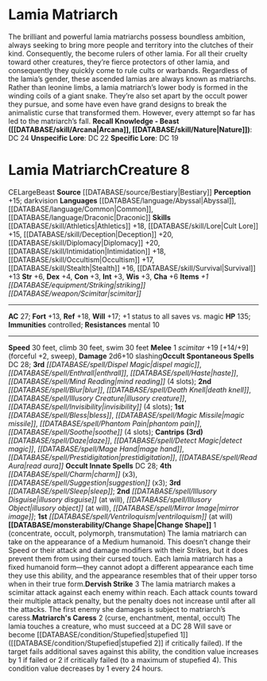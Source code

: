 ﻿---
ac: '27'
alignment: CE
all_resistance: null
burrow_speed: null
charisma: '+6'
climb_speed: '30'
constitution: '+3'
creature_ability:
- Change Shape
- Dervish Strike
- Matriarch's Caress
creature_family: '[[DATABASE/monsterfamily/Lamia|Lamia]]'
dexterity: '+4'
element: null
fly_speed: null
fortitude: '+13'
hardness: null
hp: '135'
id: '278'
immunity:
- controlled
intelligence: '+3'
land_speed: '30'
language:
- '[[DATABASE/language/Abyssal|Abyssal]]'
- '[[DATABASE/language/Common|Common]]'
- '[[DATABASE/language/Draconic|Draconic]]'
level: '8'
max_speed: '30'
name: Lamia Matriarch
perception: '+15'
rarity: Common
reflex: '+18'
resistance:
- mental 10
rus_type_level: null
school: null
sense:
- darkvision
size: Large
skill:
- '[[DATABASE/skill/Athletics|Athletics]] +18'
- '[[DATABASE/skill/Lore|CultLore]] +15'
- '[[DATABASE/skill/Deception|Deception]] +20'
- '[[DATABASE/skill/Diplomacy|Diplomacy]] +20'
- '[[DATABASE/skill/Intimidation|Intimidation]] +18'
- '[[DATABASE/skill/Occultism|Occultism]] +17'
- '[[DATABASE/skill/Stealth|Stealth]] +16'
- '[[DATABASE/skill/Survival|Survival]] +13'
source: '[[DATABASE/source/Bestiary|Bestiary]]'
speed:
- 30 feet
- climb 30 feet
- swim 30 feet
spell:
- '[[DATABASE/spell/Bless|Bless]]'
- '[[DATABASE/spell/Blur|Blur]]'
- '[[DATABASE/spell/Charm|Charm]]'
- '[[DATABASE/spell/Daze|Daze]]'
- '[[DATABASE/spell/Death Knell|Death Knell]]'
- '[[DATABASE/spell/Detect Magic|DetectMagic]]'
- '[[DATABASE/spell/Dispel Magic|Dispel Magic]]'
- '[[DATABASE/spell/Enthrall|Enthrall]]'
- '[[DATABASE/spell/Haste|Haste]]'
- '[[DATABASE/spell/Illusory Creature|Illusory Creature]]'
- '[[DATABASE/spell/Illusory Disguise|Illusory Disguise]]'
- '[[DATABASE/spell/Illusory Object|Illusory Object]]'
- '[[DATABASE/spell/Invisibility|Invisibility]]'
- '[[DATABASE/spell/Mage Hand|Mage Hand]]'
- '[[DATABASE/spell/Magic Missile|Magic Missile]]'
- '[[DATABASE/spell/Mind Reading|Mind Reading]]'
- '[[DATABASE/spell/Mirror Image|Mirror Image]]'
- '[[DATABASE/spell/Phantom Pain|Phantom Pain]]'
- '[[DATABASE/spell/Prestidigitation|Prestidigitation]]'
- '[[DATABASE/spell/Read Aura|Read Aura]]'
- '[[DATABASE/spell/Sleep|Sleep]]'
- '[[DATABASE/spell/Soothe|Soothe]]'
- '[[DATABASE/spell/Suggestion|Suggestion]]'
- '[[DATABASE/spell/Ventriloquism|Ventriloquism]]'
strength: '+6'
strength_req: '6'
strongest_save:
- Reflex
swim_speed: '30'
trait:
- '[[DATABASE/trait/Beast|Beast]]'
type: Creature
vision: Darkvision
weakest_save:
- Fortitude
weakness: null
will: '+17'
wisdom: '+3'

---
# Lamia Matriarch

The brilliant and powerful lamia matriarchs possess boundless ambition, always seeking to bring more people and territory into the clutches of their kind. Consequently, the become rulers of other lamia. For all their cruelty toward other creatures, they’re fierce protectors of other lamia, and consequently they quickly come to rule cults or warbands. Regardless of the lamia’s gender, these ascended lamias are always known as matriarchs. Rather than leonine limbs, a lamia matriarch’s lower body is formed in the winding coils of a giant snake. They’re also set apart by the occult power they pursue, and some have even have grand designs to break the animalistic curse that transformed them. However, every attempt so far has led to the matriarch’s fall.
**Recall Knowledge - Beast ([[DATABASE/skill/Arcana|Arcana]], [[DATABASE/skill/Nature|Nature]])**: DC 24
**Unspecific Lore**: DC 22
**Specific Lore**: DC 19

# Lamia Matriarch<span class="item-type">Creature 8</span>

<span class="trait-alignment item-trait">CE</span><span class="trait-size item-trait">Large</span><span class="item-trait">Beast</span>
**Source** [[DATABASE/source/Bestiary|Bestiary]]
**Perception** +15; darkvision
**Languages** [[DATABASE/language/Abyssal|Abyssal]], [[DATABASE/language/Common|Common]], [[DATABASE/language/Draconic|Draconic]]
**Skills** [[DATABASE/skill/Athletics|Athletics]] +18, [[DATABASE/skill/Lore|Cult Lore]] +15, [[DATABASE/skill/Deception|Deception]] +20, [[DATABASE/skill/Diplomacy|Diplomacy]] +20, [[DATABASE/skill/Intimidation|Intimidation]] +18, [[DATABASE/skill/Occultism|Occultism]] +17, [[DATABASE/skill/Stealth|Stealth]] +16, [[DATABASE/skill/Survival|Survival]] +13
**Str** +6, **Dex** +4, **Con** +3, **Int** +3, **Wis** +3, **Cha** +6
**Items** _+1 [[DATABASE/equipment/Striking|striking]] [[DATABASE/weapon/Scimitar|scimitar]]_

---
**AC** 27; **Fort** +13, **Ref** +18, **Will** +17; +1 status to all saves vs. magic
**HP** 135; **Immunities** controlled; **Resistances** mental 10

---
**Speed** 30 feet, climb 30 feet, swim 30 feet
<span class="in-box-ability">**Melee** <span class="action-icon">1</span> _scimitar_ +19 [+14/+9] (forceful +2, sweep), **Damage** 2d6+10 slashing</span>**Occult Spontaneous Spells** DC 28; **3rd** _[[DATABASE/spell/Dispel Magic|dispel magic]]_, _[[DATABASE/spell/Enthrall|enthrall]]_, _[[DATABASE/spell/Haste|haste]]_, _[[DATABASE/spell/Mind Reading|mind reading]]_ (4 slots); **2nd** _[[DATABASE/spell/Blur|blur]]_, _[[DATABASE/spell/Death Knell|death knell]]_, _[[DATABASE/spell/Illusory Creature|illusory creature]]_, _[[DATABASE/spell/Invisibility|invisibility]]_ (4 slots); **1st** _[[DATABASE/spell/Bless|bless]]_, _[[DATABASE/spell/Magic Missile|magic missile]]_, _[[DATABASE/spell/Phantom Pain|phantom pain]]_, _[[DATABASE/spell/Soothe|soothe]]_ (4 slots); **Cantrips** **(3rd)** _[[DATABASE/spell/Daze|daze]]_, _[[DATABASE/spell/Detect Magic|detect magic]]_, _[[DATABASE/spell/Mage Hand|mage hand]]_, _[[DATABASE/spell/Prestidigitation|prestidigitation]]_, _[[DATABASE/spell/Read Aura|read aura]]_
**Occult Innate Spells** DC 28; **4th** _[[DATABASE/spell/Charm|charm]]_ (x3), _[[DATABASE/spell/Suggestion|suggestion]]_ (x3); **3rd** _[[DATABASE/spell/Sleep|sleep]]_; **2nd** _[[DATABASE/spell/Illusory Disguise|illusory disguise]]_ (at will), _[[DATABASE/spell/Illusory Object|illusory object]]_ (at will), _[[DATABASE/spell/Mirror Image|mirror image]]_; **1st** _[[DATABASE/spell/Ventriloquism|ventriloquism]]_ (at will)
<span class="in-box-ability">**[[DATABASE/monsterability/Change Shape|Change Shape]]** <span class="action-icon">1</span> (concentrate, occult, polymorph, transmutation) The lamia matriarch can take on the appearance of a Medium humanoid. This doesn’t change their Speed or their attack and damage modifiers with their Strikes, but it does prevent them from using their cursed touch. Each lamia matriarch has a fixed humanoid form—they cannot adopt a different appearance each time they use this ability, and the appearance resembles that of their upper torso when in their true form.</span><span class="in-box-ability">**Dervish Strike** <span class="action-icon">3</span> The lamia matriarch makes a scimitar attack against each enemy within reach. Each attack counts toward their multiple attack penalty, but the penalty does not increase until after all the attacks. The first enemy she damages is subject to matriarch’s caress.</span><span class="in-box-ability">**Matriarch's Caress** <span class="action-icon">2</span> (curse, enchantment, mental, occult) The lamia touches a creature, who must succeed at a DC 28 Will save or become [[DATABASE/condition/Stupefied|stupefied 1]] ([[DATABASE/condition/Stupefied|stupefied 2]] if critically failed). If the target fails additional saves against this ability, the condition value increases by 1 if failed or 2 if critically failed (to a maximum of stupefied 4). This condition value decreases by 1 every 24 hours.</span>